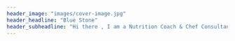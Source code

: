 ```yaml
---
header_image: "images/cover-image.jpg"
header_headline: "Blue Stone"
header_subheadline: "Hi there , I am a Nutrition Coach & Chef Consultant"
---
```

